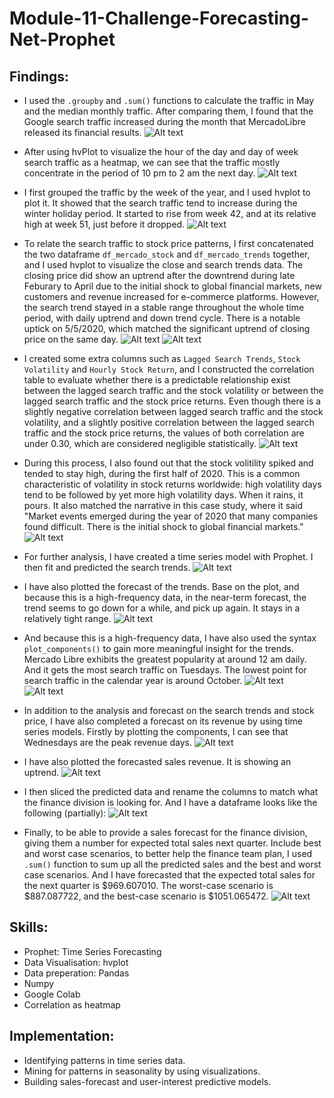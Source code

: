 # Module-11-Challenge-Forecasting-Net-Prophet

## Findings:
- I used the `.groupby` and `.sum()` functions to calculate the traffic in May and the median monthly traffic. After comparing them, I found that the Google search traffic increased during the month that MercadoLibre released its financial results.
![Alt text](Images/traffic_increased_may.png)

- After using hvPlot to visualize the hour of the day and day of week search traffic as a heatmap, we can see that the traffic mostly concentrate in the period of 10 pm to 2 am the next day.
![Alt text](Images/traffic_day_of_week.png)

- I first grouped the traffic by the week of the year, and I used hvplot to plot it. It showed that the search traffic tend to increase during the winter holiday period. It started to rise from week 42, and at its relative high at week 51, just before it dropped.
![Alt text](Images/traffic_week_of_year.png)

- To relate the search traffic to stock price patterns, I first concatenated the two dataframe `df_mercado_stock` and `df_mercado_trends` together, and I used hvplot to visualize the close and search trends data. The closing price did show an uptrend after the downtrend during late Feburary to April due to the initial shock to global financial markets, new customers and revenue increased for e-commerce platforms. However, the search trend stayed in a stable range throughout the whole time period, with daily uptrend and down trend cycle. There is a notable uptick on 5/5/2020, which matched the significant uptrend of closing price on the same day.
![Alt text](Images/close.png)
![Alt text](Images/search_trend.png)

- I created some extra columns such as `Lagged Search Trends`, `Stock Volatility` and `Hourly Stock Return`, and I constructed the correlation table to evaluate whether there is a predictable relationship exist between the lagged search traffic and the stock volatility or between the lagged search traffic and the stock price returns. Even though there is a slightly negative correlation between lagged search traffic and the stock volatility, and a slightly positive correlation between the lagged search traffic and the stock price returns, the values of both correlation are under 0.30, which are considered negligible statistically.
![Alt text](Images/corr_02.png)

- During this process, I also found out that the stock volitility spiked and tended to stay high, during the first half of 2020. This is a common characteristic of volatility in stock returns worldwide: high volatility days tend to be followed by yet more high volatility days. When it rains, it pours. It also matched the narrative in this case study, where it said "Market events emerged during the year of 2020 that many companies found difficult. There is the initial shock to global financial markets."
![Alt text](Images/stock_volatility.png)

- For further analysis, I have created a time series model with Prophet. I then fit and predicted the search trends. 
![Alt text](Images/predict.png)

- I have also plotted the forecast of the trends. Base on the plot, and because this is a high-frequency data, in the near-term forecast, the trend seems to go down for a while, and pick up again. It stays in a relatively tight range.
![Alt text](Images/Prophet.png)

- And because this is a high-frequency data, I have also used the syntax `plot_components()` to gain more meaningful insight for the trends.  Mercado Libre exhibits the greatest popularity at around 12 am daily. And it gets the most search traffic on Tuesdays. The lowest point for search traffic in the calendar year is around October.
![Alt text](Images/plot_components_01.png)
![Alt text](Images/plot_components_02.png)

- In addition to the analysis and forecast on the search trends and stock price, I have also completed a forecast on its revenue by using time series models. Firstly by plotting the components, I can see that Wednesdays are the peak revenue days.
![Alt text](Images/plot_components_03.png)

- I have also plotted the forecasted sales revenue. It is showing an uptrend.
![Alt text](Images/sales_plot.png)

- I then sliced the predicted data and rename the columns to match what the finance division is looking for. And I have a dataframe looks like the following (partially):
![Alt text](Images/sales_total_best_worst.png)

- Finally, to be able to provide a sales forecast for the finance division, giving them a number for expected total sales next quarter. Include best and worst case scenarios, to better help the finance team plan, I used `.sum()` function to sum up all the predicted sales and the best and worst case scenarios. And I have forecasted that the expected total sales for the next quarter is $969.607010. The worst-case scenario is $887.087722, and the best-case scenario is $1051.065472.
![Alt text](Images/sum_sales.png)


## Skills:
- Prophet: Time Series Forecasting
- Data Visualisation: hvplot
- Data preperation: Pandas
- Numpy
- Google Colab
- Correlation as heatmap

## Implementation:
- Identifying patterns in time series data.
- Mining for patterns in seasonality by using visualizations.
- Building sales-forecast and user-interest predictive models.
